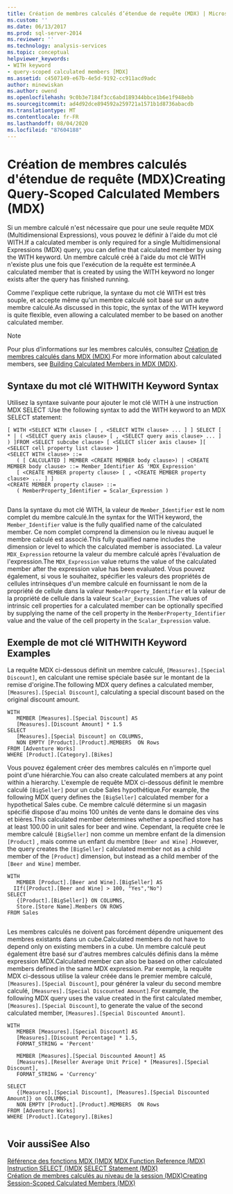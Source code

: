 ```yaml
---
title: Création de membres calculés d’étendue de requête (MDX) | Microsoft Docs
ms.custom: ''
ms.date: 06/13/2017
ms.prod: sql-server-2014
ms.reviewer: ''
ms.technology: analysis-services
ms.topic: conceptual
helpviewer_keywords:
- WITH keyword
- query-scoped calculated members [MDX]
ms.assetid: c4507149-e67b-4e5d-9192-cc911acd9adc
author: minewiskan
ms.author: owend
ms.openlocfilehash: 9c0b3e7184f3cc6abd189344bbce1b6e1f948ebb
ms.sourcegitcommit: ad4d92dce894592a259721a1571b1d8736abacdb
ms.translationtype: MT
ms.contentlocale: fr-FR
ms.lasthandoff: 08/04/2020
ms.locfileid: "87604188"
---
```

# <a name="creating-query-scoped-calculated-members-mdx"></a><span data-ttu-id="7c145-102">Création de membres calculés d'étendue de requête (MDX)</span><span class="sxs-lookup"><span data-stu-id="7c145-102">Creating Query-Scoped Calculated Members (MDX)</span></span>
  <span data-ttu-id="7c145-103">Si un membre calculé n'est nécessaire que pour une seule requête MDX (Multidimensional Expressions), vous pouvez le définir à l'aide du mot clé WITH.</span><span class="sxs-lookup"><span data-stu-id="7c145-103">If a calculated member is only required for a single Multidimensional Expressions (MDX) query, you can define that calculated member by using the WITH keyword.</span></span> <span data-ttu-id="7c145-104">Un membre calculé créé à l'aide du mot clé WITH n'existe plus une fois que l'exécution de la requête est terminée.</span><span class="sxs-lookup"><span data-stu-id="7c145-104">A calculated member that is created by using the WITH keyword no longer exists after the query has finished running.</span></span>  
  
 <span data-ttu-id="7c145-105">Comme l'explique cette rubrique, la syntaxe du mot clé WITH est très souple, et accepte même qu'un membre calculé soit basé sur un autre membre calculé.</span><span class="sxs-lookup"><span data-stu-id="7c145-105">As discussed in this topic, the syntax of the WITH keyword is quite flexible, even allowing a calculated member to be based on another calculated member.</span></span>  
  
> [!NOTE]  
>  <span data-ttu-id="7c145-106">Pour plus d’informations sur les membres calculés, consultez [Création de membres calculés dans MDX &#40;MDX&#41;](mdx-calculated-members-building-calculated-members.md).</span><span class="sxs-lookup"><span data-stu-id="7c145-106">For more information about calculated members, see [Building Calculated Members in MDX &#40;MDX&#41;](mdx-calculated-members-building-calculated-members.md).</span></span>  
  
## <a name="with-keyword-syntax"></a><span data-ttu-id="7c145-107">Syntaxe du mot clé WITH</span><span class="sxs-lookup"><span data-stu-id="7c145-107">WITH Keyword Syntax</span></span>  
 <span data-ttu-id="7c145-108">Utilisez la syntaxe suivante pour ajouter le mot clé WITH à une instruction MDX SELECT :</span><span class="sxs-lookup"><span data-stu-id="7c145-108">Use the following syntax to add the WITH keyword to an MDX SELECT statement:</span></span>  
  
```  
[ WITH <SELECT WITH clause> [ , <SELECT WITH clause> ... ] ] SELECT [ * | ( <SELECT query axis clause> [ , <SELECT query axis clause> ... ] ) ]FROM <SELECT subcube clause> [ <SELECT slicer axis clause> ][ <SELECT cell property list clause> ]  
<SELECT WITH clause> ::=  
   ( [ CALCULATED ] MEMBER <CREATE MEMBER body clause>) | <CREATE MEMBER body clause> ::= Member_Identifier AS 'MDX_Expression'  
   [ <CREATE MEMBER property clause> [ , <CREATE MEMBER property clause> ... ] ]  
<CREATE MEMBER property clause> ::=  
   ( MemberProperty_Identifier = Scalar_Expression )  
  
```  
  
 <span data-ttu-id="7c145-109">Dans la syntaxe du mot clé WITH, la valeur de `Member_Identifier` est le nom complet du membre calculé.</span><span class="sxs-lookup"><span data-stu-id="7c145-109">In the syntax for the WITH keyword, the `Member_Identifier` value is the fully qualified name of the calculated member.</span></span> <span data-ttu-id="7c145-110">Ce nom complet comprend la dimension ou le niveau auquel le membre calculé est associé.</span><span class="sxs-lookup"><span data-stu-id="7c145-110">This fully qualified name includes the dimension or level to which the calculated member is associated.</span></span> <span data-ttu-id="7c145-111">La valeur `MDX_Expression` retourne la valeur du membre calculé après l'évaluation de l'expression.</span><span class="sxs-lookup"><span data-stu-id="7c145-111">The `MDX_Expression` value returns the value of the calculated member after the expression value has been evaluated.</span></span> <span data-ttu-id="7c145-112">Vous pouvez également, si vous le souhaitez, spécifier les valeurs des propriétés de cellules intrinsèques d'un membre calculé en fournissant le nom de la propriété de cellule dans la valeur `MemberProperty_Identifier` et la valeur de la propriété de cellule dans la valeur `Scalar_Expression` .</span><span class="sxs-lookup"><span data-stu-id="7c145-112">The values of intrinsic cell properties for a calculated member can be optionally specified by supplying the name of the cell property in the `MemberProperty_Identifier` value and the value of the cell property in the `Scalar_Expression` value.</span></span>  
  
## <a name="with-keyword-examples"></a><span data-ttu-id="7c145-113">Exemple de mot clé WITH</span><span class="sxs-lookup"><span data-stu-id="7c145-113">WITH Keyword Examples</span></span>  
 <span data-ttu-id="7c145-114">La requête MDX ci-dessous définit un membre calculé, `[Measures].[Special Discount]`, en calculant une remise spéciale basée sur le montant de la remise d'origine.</span><span class="sxs-lookup"><span data-stu-id="7c145-114">The following MDX query defines a calculated member, `[Measures].[Special Discount]`, calculating a special discount based on the original discount amount.</span></span>  
  
```  
WITH   
   MEMBER [Measures].[Special Discount] AS  
   [Measures].[Discount Amount] * 1.5  
SELECT   
   [Measures].[Special Discount] on COLUMNS,  
   NON EMPTY [Product].[Product].MEMBERS  ON Rows  
FROM [Adventure Works]  
WHERE [Product].[Category].[Bikes]  
```  
  
 <span data-ttu-id="7c145-115">Vous pouvez également créer des membres calculés en n'importe quel point d'une hiérarchie.</span><span class="sxs-lookup"><span data-stu-id="7c145-115">You can also create calculated members at any point within a hierarchy.</span></span> <span data-ttu-id="7c145-116">L'exemple de requête MDX ci-dessous définit le membre calculé `[BigSeller]` pour un cube Sales hypothétique.</span><span class="sxs-lookup"><span data-stu-id="7c145-116">For example, the following MDX query defines the `[BigSeller]` calculated member for a hypothetical Sales cube.</span></span> <span data-ttu-id="7c145-117">Ce membre calculé détermine si un magasin spécifié dispose d'au moins 100 unités de vente dans le domaine des vins et bières.</span><span class="sxs-lookup"><span data-stu-id="7c145-117">This calculated member determines whether a specified store has at least 100.00 in unit sales for beer and wine.</span></span> <span data-ttu-id="7c145-118">Cependant, la requête crée le membre calculé `[BigSeller]` non comme un membre enfant de la dimension `[Product]` , mais comme un enfant du membre `[Beer and Wine]` .</span><span class="sxs-lookup"><span data-stu-id="7c145-118">However, the query creates the `[BigSeller]` calculated member not as a child member of the `[Product]` dimension, but instead as a child member of the `[Beer and Wine]` member.</span></span>  
  
```  
WITH   
   MEMBER [Product].[Beer and Wine].[BigSeller] AS  
  IIf([Product].[Beer and Wine] > 100, "Yes","No")  
SELECT  
   {[Product].[BigSeller]} ON COLUMNS,  
   Store.[Store Name].Members ON ROWS  
FROM Sales  
  
```  
  
 <span data-ttu-id="7c145-119">Les membres calculés ne doivent pas forcément dépendre uniquement des membres existants dans un cube.</span><span class="sxs-lookup"><span data-stu-id="7c145-119">Calculated members do not have to depend only on existing members in a cube.</span></span> <span data-ttu-id="7c145-120">Un membre calculé peut également être basé sur d'autres membres calculés définis dans la même expression MDX.</span><span class="sxs-lookup"><span data-stu-id="7c145-120">Calculated member can also be based on other calculated members defined in the same MDX expression.</span></span> <span data-ttu-id="7c145-121">Par exemple, la requête MDX ci-dessous utilise la valeur créée dans le premier membre calculé, `[Measures].[Special Discount]`, pour générer la valeur du second membre calculé, `[Measures].[Special Discounted Amount]`.</span><span class="sxs-lookup"><span data-stu-id="7c145-121">For example, the following MDX query uses the value created in the first calculated member, `[Measures].[Special Discount]`, to generate the value of the second calculated member, `[Measures].[Special Discounted Amount]`.</span></span>  
  
```  
WITH   
   MEMBER [Measures].[Special Discount] AS  
   [Measures].[Discount Percentage] * 1.5,   
   FORMAT_STRING = 'Percent'  
  
   MEMBER [Measures].[Special Discounted Amount] AS  
   [Measures].[Reseller Average Unit Price] * [Measures].[Special Discount],   
   FORMAT_STRING = 'Currency'  
  
SELECT   
   {[Measures].[Special Discount], [Measures].[Special Discounted Amount]} on COLUMNS,  
   NON EMPTY [Product].[Product].MEMBERS  ON Rows  
FROM [Adventure Works]  
WHERE [Product].[Category].[Bikes]  
  
```  
  
## <a name="see-also"></a><span data-ttu-id="7c145-122">Voir aussi</span><span class="sxs-lookup"><span data-stu-id="7c145-122">See Also</span></span>  
 <span data-ttu-id="7c145-123">[Référence des fonctions MDX &#40;&#41;MDX](/sql/mdx/mdx-function-reference-mdx) </span><span class="sxs-lookup"><span data-stu-id="7c145-123">[MDX Function Reference &#40;MDX&#41;](/sql/mdx/mdx-function-reference-mdx) </span></span>  
 <span data-ttu-id="7c145-124">[Instruction SELECT &#40;&#41;MDX](/sql/mdx/mdx-data-manipulation-select) </span><span class="sxs-lookup"><span data-stu-id="7c145-124">[SELECT Statement &#40;MDX&#41;](/sql/mdx/mdx-data-manipulation-select) </span></span>  
 [<span data-ttu-id="7c145-125">Création de membres calculés au niveau de la session &#40;MDX&#41;</span><span class="sxs-lookup"><span data-stu-id="7c145-125">Creating Session-Scoped Calculated Members &#40;MDX&#41;</span></span>](mdx-calculated-members-session-scoped-calculated-members.md)  
  
  
